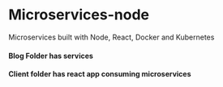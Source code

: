 # Microservices-node
Microservices built with Node, React, Docker and Kubernetes


#### Blog Folder has services
#### Client folder has react app consuming microservices

